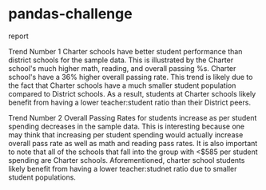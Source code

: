 # pandas-challenge
report

Trend Number 1
Charter schools have better student performance than district schools for the sample data. This is illustrated by the Charter school's much higher math, reading, and overall passing %s. Charter school's have a 36% higher overall passing rate. This trend is likely due to the fact that Charter schools have a much smaller student population compared to District schools. As a result, students at Charter schools likely benefit from having a lower teacher:student ratio than their District peers.

Trend Number 2
Overall Passing Rates for students increase as per student spending decreases in the sample data. This is interesting because one may think that increasing per student spending would actually increase overall pass rate as well as math and reading pass rates. It is also important to note that all of the schools that fall into the group with <$585 per student spending are Charter schools. Aforementioned, charter school students likely benefit from having a lower teacher:studnet ratio due to smaller student populations.
